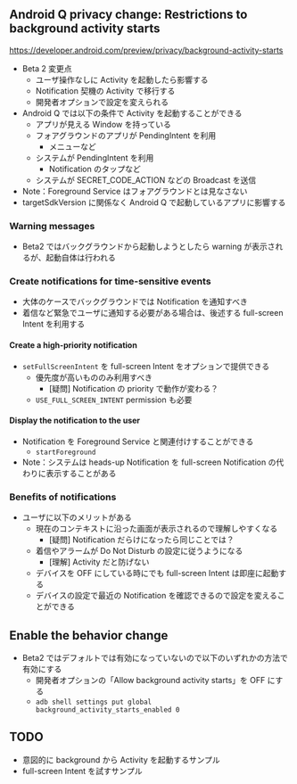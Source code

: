 ## Android Q privacy change: Restrictions to background activity starts

https://developer.android.com/preview/privacy/background-activity-starts

* Beta 2 変更点
  * ユーザ操作なしに Activity を起動したら影響する
  * Notification 契機の Activity で移行する
  * 開発者オプションで設定を変えられる
* Android Q では以下の条件で Activity を起動することができる
  * アプリが見える Window を持っている
  * フォアグラウンドのアプリが PendingIntent を利用
    * メニューなど
  * システムが PendingIntent を利用
    * Notification のタップなど
  * システムが SECRET_CODE_ACTION などの Broadcast を送信
* Note：Foreground Service はフォアグラウンドとは見なさない
* targetSdkVersion に関係なく Android Q で起動しているアプリに影響する

### Warning messages

* Beta2 ではバックグラウンドから起動しようとしたら warning が表示されるが、起動自体は行われる

### Create notifications for time-sensitive events

* 大体のケースでバックグラウンドでは Notification を通知すべき
* 着信など緊急でユーザに通知する必要がある場合は、後述する full-screen Intent を利用する

#### Create a high-priority notification

* `setFullScreenIntent` を full-screen Intent をオプションで提供できる
  * 優先度が高いもののみ利用すべき
    * [疑問] Notification の priority で動作が変わる？
  * `USE_FULL_SCREEN_INTENT` permission も必要

#### Display the notification to the user

* Notification を Foreground Service と関連付けすることができる
  * `startForeground`
* Note：システムは heads-up Notification を full-screen Notification の代わりに表示することがある

### Benefits of notifications

* ユーザに以下のメリットがある
  * 現在のコンテキストに沿った画面が表示されるので理解しやすくなる
    * [疑問] Notification だらけになったら同じことでは？
  * 着信やアラームが Do Not Disturb の設定に従うようになる
    * [理解] Activity だと防げない
  * デバイスを OFF にしている時にでも full-screen Intent は即座に起動する
  * デバイスの設定で最近の Notification を確認できるので設定を変えることができる

## Enable the behavior change

* Beta2 ではデフォルトでは有効になっていないので以下のいずれかの方法で有効にする
  * 開発者オプションの「Allow background activity starts」を OFF にする
  * `adb shell settings put global background_activity_starts_enabled 0`

## TODO

* 意図的に background から Activity を起動するサンプル
* full-screen Intent を試すサンプル
